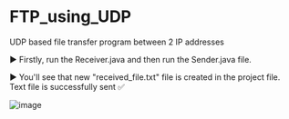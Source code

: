 # FTP_using_UDP
UDP based file transfer program between 2 IP addresses

▶️ Firstly, run the Receiver.java and then run the Sender.java file.

▶️ You'll see that new "received_file.txt" file is created in the project file.  Text file is successfully sent ✅


![image](https://user-images.githubusercontent.com/57298922/209432520-1ec9dcfc-17d5-4aca-b530-b4389c2e2649.png)


